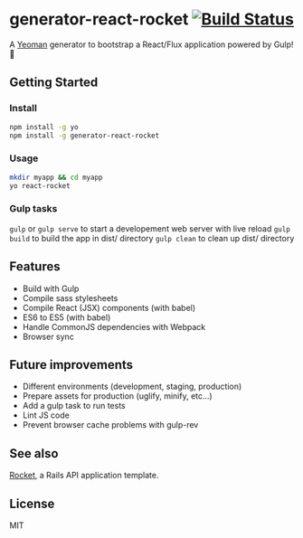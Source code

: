 # generator-react-rocket [![Build Status](https://secure.travis-ci.org/nsarno/generator-react-rocket.png?branch=master)](https://travis-ci.org/nsarno/generator-react-rocket)

A [Yeoman](http://yeoman.io/) generator to bootstrap a React/Flux application powered by Gulp! 🚀

## Getting Started

### Install

```bash
npm install -g yo
npm install -g generator-react-rocket
```

### Usage

```bash
mkdir myapp && cd myapp
yo react-rocket
```

### Gulp tasks

`gulp` or `gulp serve` to start a developement web server with live reload
`gulp build` to build the app in dist/ directory
`gulp clean` to clean up dist/ directory

## Features

- Build with Gulp
- Compile sass stylesheets
- Compile React (JSX) components (with babel)
- ES6 to ES5 (with babel)
- Handle CommonJS dependencies with Webpack
- Browser sync

## Future improvements

- Different environments (development, staging, production)
- Prepare assets for production (uglify, minify, etc...)
- Add a gulp task to run tests
- Lint JS code
- Prevent browser cache problems with gulp-rev

## See also

[Rocket](https://github.com/nsarno/rocket), a Rails API application template.

## License

MIT
